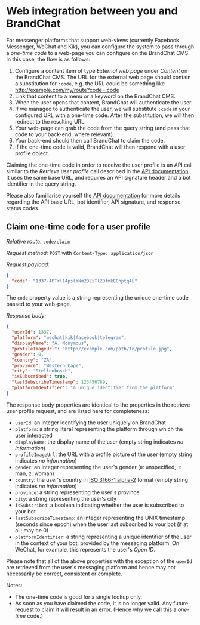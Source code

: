 # Web integration between you and BrandChat

For messenger platforms that support web-views (currently Facebook Messenger, WeChat and Kik), you can configure the system to pass through a *one-time code* to a web-page you can configure on the BrandChat CMS. In this case, the flow is as follows:

1. Configure a content item of type *External web page* under *Content* on the BrandChat CMS. The URL for the external web page should contain a substitution for `:code`, e.g. the URL could be something like http://example.com/my/route?code=:code
2. Link that content to a menu or a keyword on the BrandChat CMS.
3. When the user opens that content, BrandChat will authenticate the user.
4. If we managed to authenticate the user, we will substitute `:code` in your configured URL with a one-time code. After the substitution, we will then redirect to the resulting URL.
5. Your web-page can grab the code from the query string (and pass that code to your back-end, where relevant).
6. Your back-end should then call BrandChat to claim the code.
7. If the one-time code is valid, BrandChat will then respond with a user profile object.

Claiming the one-time code in order to receive the user profile is an API call similar to the *Retrieve user profile* call described in the [API documentation](api.md). It uses the same base URL, and requires an API signature header and a bot identifier in the query string.

Please also familiarise yourself the [API documentation](api.md) for more details regarding the API base URL, bot identifier, API signature, and response status codes.

## Claim one-time code for a user profile

*Relative route:* `code/claim`

*Request method:* `POST` with `Content-Type: application/json`

*Request payload:*

```json
{
  "code": "1337-4PTrl14pslYNm2DZiTl2DfmkEChptq4L"
}
```

The `code` property value is a string representing the unique one-time code passed to your web-page.

*Response body:*

```json
{
  "userId": 1337,
  "platform": "wechat|kik|facebook|telegram",
  "displayName": "A. Nonymous",
  "profileImageUrl": "http://example.com/path/to/profile.jpg",
  "gender": 0,
  "country": "ZA",
  "province": "Western Cape",
  "city": "Stellenbosch",
  "isSubscribed": true,
  "lastSubscribeTimestamp": 123456789,
  "platformIdentifier": "a_unique_identifier_from_the_platform"
}
```

The response body properties are identical to the properties in the retrieve user profile request, and are listed here for completeness:

* `userId`: an integer identifying the user uniquely on BrandChat
* `platform`: a string literal representing the platform through which the user interacted
* `displayName`: the display name of the user (empty string indicates *no information*)
* `profileImageUrl`: the URL with a profile picture of the user (empty string indicates *no information*)
* `gender`: an integer representing the user's gender (`0`: unspecified, `1`: man, `2`: woman)
* `country`: the user's country in [ISO 3166-1 alpha-2](https://en.wikipedia.org/wiki/ISO_3166-1_alpha-2) format (empty string indicates *no information*)
* `province`: a string representing the user's province
* `city`: a string representing the user's city
* `isSubscribed`: a boolean indicating whether the user is subscribed to your bot
* `lastSubscribeTimestamp`: an integer representing the UNIX timestamp (seconds since epoch) when the user last subscribed to your bot (if at all; may be 0)
* `platformIdentifier`: a string representing a unique identifier of the user in the context of your bot, provided by the messaging platform. On WeChat, for example, this represents the user's *Open ID*.

Please note that all of the above properties with the exception of the `userId` are retrieved from the user's messaging platform and hence may not necessarily be correct, consistent or complete.

Notes:

* The one-time code is good for a single lookup only.
* As soon as you have claimed the code, it is no longer valid. Any future request to claim it will result in an error. (Hence why we call this a *one-time* code.)
